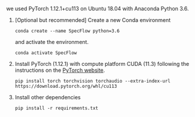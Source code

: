 we used PyTorch 1.12.1+cu113 on Ubuntu 18.04 with Anaconda Python 3.6. 

1. [Optional but recommended] Create a new Conda environment
    ~~~
    conda create --name SpecFlow python=3.6
    ~~~
    
    and activate the environment. 

    ~~~
    conda activate SpecFlow
    ~~~

2. Install PyTorch (1.12.1) with compute platform CUDA (11.3) following the instructions on the [PyTorch website](https://pytorch.org/).

    ~~~
    pip install torch torchvision torchaudio --extra-index-url https://download.pytorch.org/whl/cu113
    ~~~

3. Install other dependencies
    
    ~~~
    pip install -r requirements.txt
    ~~~

